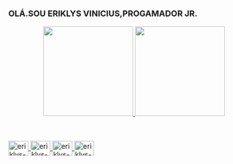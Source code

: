 ### OLÁ.SOU ERIKLYS VINICIUS,PROGAMADOR JR.


<div align="center">
  <a href="https://github.com/eriklys">
  <img height="180em" src="https://github-readme-stats.vercel.app/api?username=eriklys&show_icons=true&theme=dracula&include_all_commits=true&count_private=true"/>
  <img height="180em" src="https://github-readme-stats.vercel.app/api/top-langs/?username=eriklys&layout=compact&langs_count=7&theme=dracula"/>
</div>
  
  ##
  
  <div style="display: inline_block"><br>
  <img align="center" alt="eriklys-Js" height="30" width="40" src="https://icongr.am/devicon/javascript-original.svg?size=128&color=currentColor">
  <img align="center" alt="eriklys-HTML" height="30" width="40" src="https://icongr.am/devicon/html5-original.svg?size=128&color=currentColor">
  <img align="center" alt="eriklys-CSS" height="30" width="40" src="https://icongr.am/devicon/css3-original.svg?size=104&color=000000">
  <img align="center" alt="eriklys-BOOTSTRAP" height="30" width="40" src="https://icongr.am/devicon/bootstrap-plain.svg?size=148&color=8100eb">
   
  
</div>
